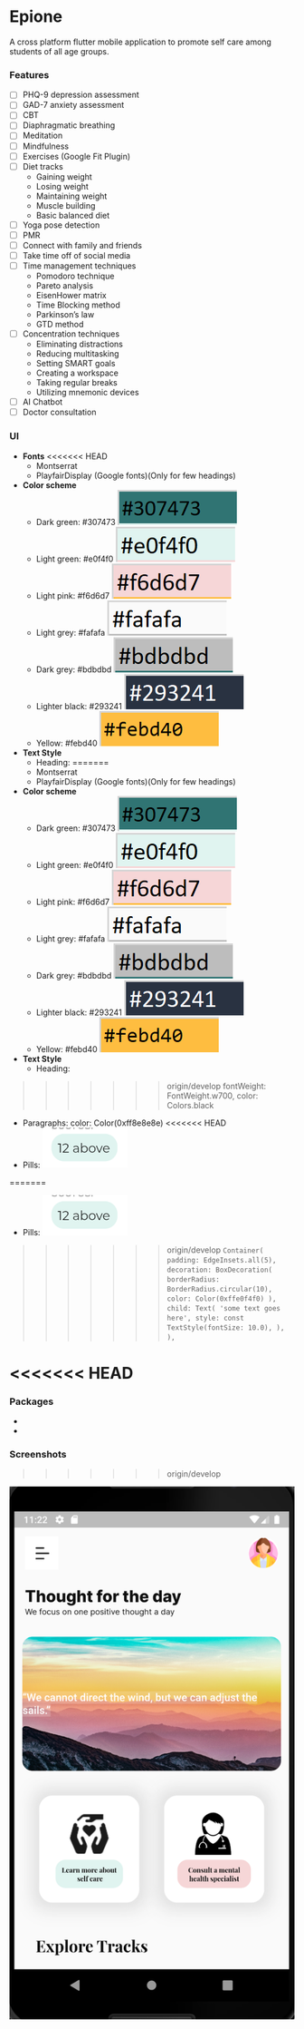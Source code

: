 # Epione
A cross platform flutter mobile application to promote self care among students of all age groups.

### Features
- [ ] PHQ-9 depression assessment
- [ ] GAD-7 anxiety assessment
- [ ] CBT
- [ ] Diaphragmatic breathing
- [ ] Meditation
- [ ] Mindfulness
- [ ] Exercises (Google Fit Plugin)
- [ ] Diet tracks
  - Gaining weight
  - Losing weight
  - Maintaining weight
  - Muscle building
  - Basic balanced diet
- [ ] Yoga pose detection
- [ ] PMR
- [ ] Connect with family and friends
- [ ] Take time off of social media
- [ ] Time management techniques
  - Pomodoro technique
  - Pareto analysis
  - EisenHower matrix
  - Time Blocking method
  - Parkinson’s law
  - GTD method
- [ ] Concentration techniques
  - Eliminating distractions
  - Reducing multitasking
  - Setting SMART goals
  - Creating a workspace
  - Taking regular breaks
  - Utilizing mnemonic devices
- [ ] AI Chatbot
- [ ] Doctor consultation

### UI
- **Fonts**
<<<<<<< HEAD
    - Montserrat 
    - PlayfairDisplay (Google fonts)(Only for few headings)
- **Color scheme**
    - Dark green: #307473 ![img.png](img.png)
    - Light green: #e0f4f0 ![img_1.png](img_1.png)
    - Light pink: #f6d6d7 ![img_2.png](img_2.png)
    - Light grey: #fafafa ![img_3.png](img_3.png)
    - Dark grey: #bdbdbd ![img_4.png](img_4.png)
    - Lighter black: #293241 ![img_5.png](img_5.png)
    - Yellow: #febd40 ![img_6.png](img_6.png)
- **Text Style**
  - Heading: 
=======
  - Montserrat
  - PlayfairDisplay (Google fonts)(Only for few headings)
- **Color scheme**
  - Dark green: #307473 ![img.png](/img.png)
  - Light green: #e0f4f0 ![img_1.png](/img_1.png)
  - Light pink: #f6d6d7 ![img_2.png](/img_2.png)
  - Light grey: #fafafa ![img_3.png](/img_3.png)
  - Dark grey: #bdbdbd ![img_4.png](/img_4.png)
  - Lighter black: #293241 ![img_5.png](/img_5.png)
  - Yellow: #febd40 ![img_6.png](/img_6.png)
- **Text Style**
  - Heading:
>>>>>>> origin/develop
    fontWeight: FontWeight.w700,
    color: Colors.black
  - Paragraphs:
    color: Color(0xff8e8e8e)
<<<<<<< HEAD
  - Pills: ![img_7.png](img_7.png)
    
=======
  - Pills: ![img_7.png](/img_7.png)

>>>>>>> origin/develop
    ```
    Container(
      padding: EdgeInsets.all(5),
      decoration: BoxDecoration(
        borderRadius: BorderRadius.circular(10),
        color: Color(0xffe0f4f0)
      ),
      child: Text(
        'some text goes here',
        style: const TextStyle(fontSize: 10.0),
      ),
    ),
    ```
    
<<<<<<< HEAD
=======
### Packages
-
-

### Screenshots
>>>>>>> origin/develop

![App UI](/ui.PNG)
